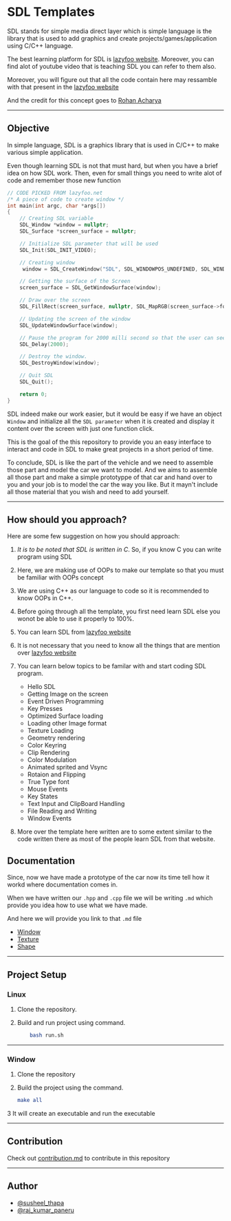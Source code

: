 # SDL Templates

SDL stands for simple media direct layer which is simple language is the library that is used to add graphics and create projects/games/application using C/C++ language.

The best learning platform for SDL is [lazyfoo website](https://lazyfoo.net). Moreover, you can find alot of youtube video that is teaching SDL you can refer to them also.

Moreover, you will figure out that all the code contain here may ressamble with that present in the [lazyfoo website](https://lazyfoo.net)

And the credit for this concept goes to [Rohan Acharya](https://github.com/rohanacharya98)

---

## Objective

In simple language, SDL is a graphics library that is used in C/C++ to make various simple application.

Even though learning SDL is not that must hard, but when you have a brief idea on how SDL work. Then, even for small things you need to write alot of code and remember those new function

```C++
// CODE PICKED FROM lazyfoo.net
/* A piece of code to create window */
int main(int argc, char *args[])
{
    // Creating SDL variable
    SDL_Window *window = nullptr;
    SDL_Surface *screen_surface = nullptr;

    // Initialize SDL parameter that will be used
    SDL_Init(SDL_INIT_VIDEO);

    // Creating window
     window = SDL_CreateWindow("SDL", SDL_WINDOWPOS_UNDEFINED, SDL_WINDOWPOS_UNDEFINED, 600, 600, SDL_WINDOW_SHOWN);

    // Getting the surface of the Screen
    screen_surface = SDL_GetWindowSurface(window);

    // Draw over the screen
    SDL_FillRect(screen_surface, nullptr, SDL_MapRGB(screen_surface->format,0xFF,0xFF,0xFF));

    // Updating the screen of the window
    SDL_UpdateWindowSurface(window);

    // Pause the program for 2000 milli second so that the user can see the window.
    SDL_Delay(2000);

    // Destroy the window.
    SDL_DestroyWindow(window);

    // Quit SDL
    SDL_Quit();

    return 0;
}

```

SDL indeed make our work easier, but it would be easy if we have an object `Window` and initialize all the `SDL parameter` when it is created and display it content over the screen with just one function click.

This is the goal of the this repository to provide you an easy interface to interact and code in SDL to make great projects in a short period of time.

To conclude, SDL is like the part of the vehicle and we need to assemble those part and model the car we want to model. And we aims to assemble all those part and make a simple prototyppe of that car and hand over to you and your job is to model the car the way you like. But it mayn't include all those material that you wish and need to add yourself.

---

## How should you approach?

Here are some few suggestion on how you should approach:

1. *It is to be noted that SDL is written in C*. So, if you know C you can write program using SDL
2. Here, we are making use of OOPs to make our template so that you must be familiar with OOPs concept
3. We are using C++ as our language to code so it is recommended to know OOPs in C++.
4. Before going through all the template, you first need learn SDL else you wonot be able to use it properly to 100%.
5. You can learn SDL from [lazyfoo website](https://lazyfoo.net/tutorials/SDL/index.php)
6. It is not necessary that you need to know all the things that are mention over [lazyfoo website](https://lazyfoo.net/tutorials/SDL/index.php)
7. You can learn below topics to be familar with and start coding SDL program.
    - Hello SDL
    - Getting Image on the screen
    - Event Driven Programming
    - Key Presses
    - Optimized Surface loading
    - Loading other Image format
    - Texture Loading
    - Geometry rendering
    - Color Keyring
    - Clip Rendering
    - Color Modulation
    - Animated sprited and Vsync
    - Rotaion and Flipping
    - True Type font
    - Mouse Events
    - Key States
    - Text Input and ClipBoard Handling
    - File Reading and Writing
    - Window Events

8. More over the template here written are to some extent similar to the code written there as most of the people learn SDL from that website.

## Documentation

Since, now we have made a prototype of the car now its time tell how it workd where documentation comes in.

When we have written our `.hpp` and `.cpp` file we will be writing `.md` which provide you idea how to use what we have made.

And here we will provide you link to that `.md` file

- [Window](documentation/window.md)
- [Texture](documentation/texture.md)
- [Shape](documentation/shape.md)

---

## Project Setup

### Linux

1. Clone the repository.
2. Build and run project using command.

    ```bash
        bash run.sh
    ```

---

### Window

1. Clone the repository
2. Build the project using the command.

    ```cmake
    make all
    ```

3 It will create an executable and run the executable

---

## Contribution

Check out [contribution.md](CONTRIBUTION.md) to contribute in this repository

---

## Author

- [@susheel_thapa](https://github.com/SusheelThapa)
- [@raj_kumar_paneru](https://github.com/Rajkumarpaneru18)
  